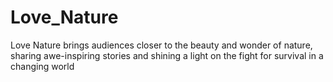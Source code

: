 # Love_Nature
Love Nature brings audiences closer to the beauty and wonder of nature, sharing awe-inspiring stories and shining a light on the fight for survival in a changing world

